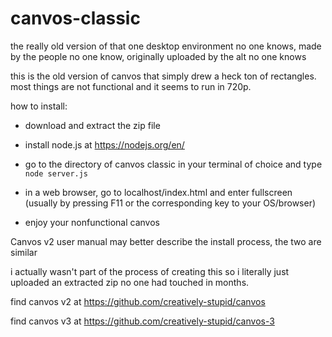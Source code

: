 # canvos-classic
the really old version of that one desktop environment no one knows, made by the people no one know, originally uploaded by the alt no one knows

this is the old version of canvos that simply drew a heck ton of rectangles. most things are not functional and it seems to run in 720p.

how to install:

 * download and extract the zip file
 
 * install node.js at https://nodejs.org/en/
 
 * go to the directory of canvos classic in your terminal of choice and type `node server.js`
 
 * in a web browser, go to localhost/index.html and enter fullscreen (usually by pressing F11 or the corresponding key to your OS/browser)
 
 * enjoy your nonfunctional canvos
 
Canvos v2 user manual may better describe the install process, the two are similar

i actually wasn't part of the process of creating this so i literally just uploaded an extracted zip no one had touched in months.

find canvos v2 at https://github.com/creatively-stupid/canvos

find canvos v3 at https://github.com/creatively-stupid/canvos-3
